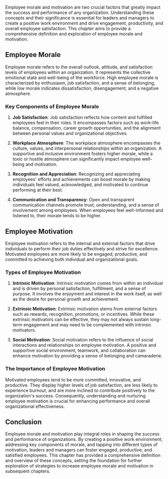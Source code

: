 
Employee morale and motivation are two crucial factors that greatly impact the success and performance of any organization. Understanding these concepts and their significance is essential for leaders and managers to create a positive work environment and drive engagement, productivity, and overall employee satisfaction. This chapter aims to provide a comprehensive definition and exploration of employee morale and motivation.

Employee Morale
---------------

Employee morale refers to the overall outlook, attitude, and satisfaction levels of employees within an organization. It represents the collective emotional state and well-being of the workforce. High employee morale is characterized by enthusiasm, job satisfaction, and a sense of belonging, while low morale indicates dissatisfaction, disengagement, and a negative atmosphere.

### Key Components of Employee Morale

1. **Job Satisfaction**: Job satisfaction reflects how content and fulfilled employees feel in their roles. It encompasses factors such as work-life balance, compensation, career growth opportunities, and the alignment between personal values and organizational objectives.

2. **Workplace Atmosphere**: The workplace atmosphere encompasses the culture, values, and interpersonal relationships within an organization. A supportive and inclusive environment fosters higher morale, while a toxic or hostile atmosphere can significantly impact employee well-being and motivation.

3. **Recognition and Appreciation**: Recognizing and appreciating employees' efforts and achievements can boost morale by making individuals feel valued, acknowledged, and motivated to continue performing at their best.

4. **Communication and Transparency**: Open and transparent communication channels promote trust, understanding, and a sense of involvement among employees. When employees feel well-informed and listened to, their morale tends to be higher.

Employee Motivation
-------------------

Employee motivation refers to the internal and external factors that drive individuals to perform their job duties effectively and strive for excellence. Motivated employees are more likely to be engaged, productive, and committed to achieving both individual and organizational goals.

### Types of Employee Motivation

1. **Intrinsic Motivation**: Intrinsic motivation comes from within an individual and is driven by personal satisfaction, fulfillment, and a sense of purpose. It involves the enjoyment and interest in the work itself, as well as the desire for personal growth and achievement.

2. **Extrinsic Motivation**: Extrinsic motivation stems from external factors such as rewards, recognition, promotions, or incentives. While these extrinsic motivators can be effective, they may not always sustain long-term engagement and may need to be complemented with intrinsic motivators.

3. **Social Motivation**: Social motivation refers to the influence of social interactions and relationships on employee motivation. A positive and supportive social environment, teamwork, and collaboration can enhance motivation by providing a sense of belonging and camaraderie.

### The Importance of Employee Motivation

Motivated employees tend to be more committed, innovative, and productive. They display higher levels of job satisfaction, are less likely to experience burnout, and are more inclined to contribute positively to the organization's success. Consequently, understanding and nurturing employee motivation is crucial for enhancing performance and overall organizational effectiveness.

Conclusion
----------

Employee morale and motivation play integral roles in shaping the success and performance of organizations. By creating a positive work environment, addressing key components of morale, and tapping into different types of motivation, leaders and managers can foster engaged, productive, and satisfied employees. This chapter has provided a comprehensive definition and overview of these concepts, setting the foundation for further exploration of strategies to increase employee morale and motivation in subsequent chapters.
